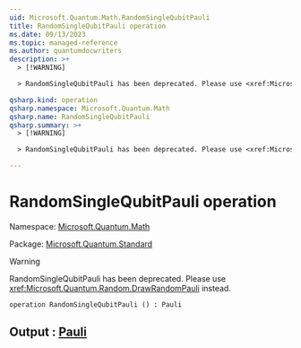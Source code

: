 ```yaml
---
uid: Microsoft.Quantum.Math.RandomSingleQubitPauli
title: RandomSingleQubitPauli operation
ms.date: 09/13/2023
ms.topic: managed-reference
ms.author: quantumdocwriters
description: >+
  > [!WARNING]

  > RandomSingleQubitPauli has been deprecated. Please use <xref:Microsoft.Quantum.Random.DrawRandomPauli> instead.

qsharp.kind: operation
qsharp.namespace: Microsoft.Quantum.Math
qsharp.name: RandomSingleQubitPauli
qsharp.summary: >+
  > [!WARNING]

  > RandomSingleQubitPauli has been deprecated. Please use <xref:Microsoft.Quantum.Random.DrawRandomPauli> instead.

---
```


# RandomSingleQubitPauli operation

Namespace: [Microsoft.Quantum.Math](xref:Microsoft.Quantum.Math)

Package: [Microsoft.Quantum.Standard](https://nuget.org/packages/Microsoft.Quantum.Standard)


> [!WARNING]
> RandomSingleQubitPauli has been deprecated. Please use <xref:Microsoft.Quantum.Random.DrawRandomPauli> instead.



```qsharp
operation RandomSingleQubitPauli () : Pauli
```


## Output : [Pauli](xref:microsoft.quantum.qsharp.valueliterals#pauli-literals)

